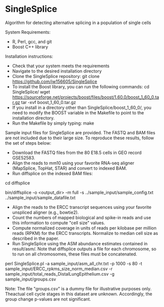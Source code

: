 # SingleSplice
Algorithm for detecting alternative splicing in a population of single cells

System Requirements:
- R, Perl, gcc, and git
- Boost C++ library

Installation instructions:
- Check that your system meets the requirements
- Navigate to the desired installation directory
- Clone the SingleSplice repository:
  git clone https://github.com/jw156605/SingleSplice
- To install the Boost library, you can run the following commands:
  cd SingleSplice/
  wget https://sourceforge.net/projects/boost/files/boost/1.60.0/boost_1_60_0.tar.gz
  tar -xvf boost_1_60_0.tar.gz
- If you install in a directory other than SingleSplice/boost_1_60_0/, you need to modify the BOOST
  variable in the Makefile to point to the installation directory.
- Run the Makefile by simply typing: make

Sample input files for SingleSplice are provided. The FASTQ and BAM files are not included due to their large size.
To reproduce these results, follow the set of steps below:

- Download the FASTQ files from the 80 E18.5 cells in GEO record GSE52583.
- Align the reads to mm10 using your favorite RNA-seq aligner (MapSplice, TopHat, STAR) and convert to indexed BAM.
- Run diffsplice on the indexed BAM files:

cd diffsplice

bin/diffsplice -o <output_dir> -m full -s ../sample_input/sample_config.txt ../sample_input/sample_datafile.txt

- Align the reads to the ERCC transcript sequences using your favorite unspliced aligner (e.g., bowtie2).
- Count the numbers of mapped biological and spike-in reads and use this information to compute "cell size" values.
- Compute normalized coverage in units of reads per kilobase per million reads (RPKM) for the ERCC transcripts. Normalize to median cell size
as described in the paper.
- Run SingleSplice using the ASM abundance estimates contained in result/asm/. Note that diffsplice outputs a file for each chromosome, so
to run on all chromosomes, these files must be concatenated.

perl SingleSplice.pl -a sample_input/asm_all_chr.txt -p 1000 -s 80 -t sample_input/ERCC_rpkms_size_norm_median.csv -r sample_input/total_reads_DistalLungEpithelium.csv -g sample_input/groups.csv

Note: The file "groups.csv" is a dummy file for illustrative purposes only. Theactual cell cycle stages in this dataset are unknown. Accordingly, the group change p-values are not significant.